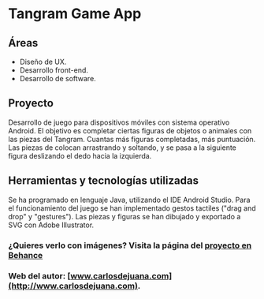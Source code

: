# Tangram Game App

## Áreas
- Diseño de UX.
- Desarrollo front-end.
- Desarrollo de software.

## Proyecto
Desarrollo de juego para dispositivos móviles con sistema operativo Android.
El objetivo es completar ciertas figuras de objetos o animales con las piezas del Tangram.
Cuantas más figuras completadas, más puntuación.
Las piezas de colocan arrastrando y soltando, y se pasa a la siguiente figura deslizando el dedo hacia la izquierda.

## Herramientas y tecnologías utilizadas
Se ha programado en lenguaje Java, utilizando el IDE Android Studio.
Para el funcionamiento del juego se han implementado gestos tactiles ("drag and drop" y "gestures").
Las piezas y figuras se han dibujado y exportado a SVG con Adobe Illustrator.

### ¿Quieres verlo con imágenes? Visita la página del [proyecto en Behance](https://www.behance.net/gallery/94107761/Tangram-App)
### Web del autor: [www.carlosdejuana.com](http://www.carlosdejuana.com).
